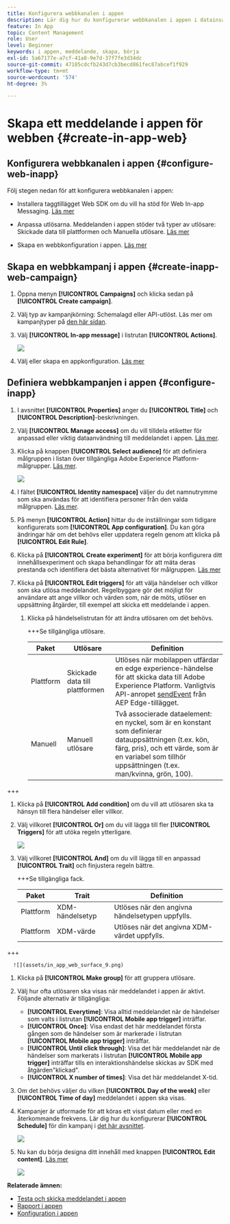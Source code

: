 ```yaml
---
title: Konfigurera webbkanalen i appen
description: Lär dig hur du konfigurerar webbkanalen i appen i datainsamlingen
feature: In App
topic: Content Management
role: User
level: Beginner
keywords: i appen, meddelande, skapa, börja
exl-id: 5a67177e-a7cf-41a8-9e7d-37f7fe3d34dc
source-git-commit: 47185cdcfb243d7cb3becd861fec87abcef1f929
workflow-type: tm+mt
source-wordcount: '574'
ht-degree: 3%

---
```


# Skapa ett meddelande i appen för webben {#create-in-app-web}

## Konfigurera webbkanalen i appen {#configure-web-inapp}

Följ stegen nedan för att konfigurera webbkanalen i appen:

* Installera taggtillägget Web SDK om du vill ha stöd för Web In-app Messaging. [Läs mer](https://experienceleague.adobe.com/docs/experience-platform/tags/extensions/client/web-sdk/web-sdk-extension-configuration.html?lang=en)

* Anpassa utlösarna. Meddelanden i appen stöder två typer av utlösare: Skickade data till plattformen och Manuella utlösare. [Läs mer](https://experienceleague.adobe.com/docs/experience-platform/edge/personalization/ajo/web-in-app-messaging.html)

* Skapa en webbkonfiguration i appen. [Läs mer](inapp-configuration.md)

## Skapa en webbkampanj i appen {#create-inapp-web-campaign}

1. Öppna menyn **[!UICONTROL Campaigns]** och klicka sedan på **[!UICONTROL Create campaign]**.

1. Välj typ av kampanjkörning: Schemalagd eller API-utlöst. Läs mer om kampanjtyper på [den här sidan](../campaigns/create-campaign.md#campaigntype).

1. Välj **[!UICONTROL In-app message]** i listrutan **[!UICONTROL Actions]**.

   ![](assets/in_app_web_surface_1.png)

1. Välj eller skapa en appkonfiguration. [Läs mer](inapp-configuration.md#channel-prerequisites)

## Definiera webbkampanjen i appen {#configure-inapp}

1. I avsnittet **[!UICONTROL Properties]** anger du **[!UICONTROL Title]** och **[!UICONTROL Description]**-beskrivningen.

1. Välj **[!UICONTROL Manage access]** om du vill tilldela etiketter för anpassad eller viktig dataanvändning till meddelandet i appen. [Läs mer](../administration/object-based-access.md).

1. Klicka på knappen **[!UICONTROL Select audience]** för att definiera målgruppen i listan över tillgängliga Adobe Experience Platform-målgrupper. [Läs mer](../audience/about-audiences.md).

   ![](assets/in_app_web_surface_5.png)

1. I fältet **[!UICONTROL Identity namespace]** väljer du det namnutrymme som ska användas för att identifiera personer från den valda målgruppen. [Läs mer](../event/about-creating.md#select-the-namespace).

1. På menyn **[!UICONTROL Action]** hittar du de inställningar som tidigare konfigurerats som **[!UICONTROL App configuration]**. Du kan göra ändringar här om det behövs eller uppdatera regeln genom att klicka på **[!UICONTROL Edit Rule]**.

1. Klicka på **[!UICONTROL Create experiment]** för att börja konfigurera ditt innehållsexperiment och skapa behandlingar för att mäta deras prestanda och identifiera det bästa alternativet för målgruppen. [Läs mer](../content-management/content-experiment.md)

1. Klicka på **[!UICONTROL Edit triggers]** för att välja händelser och villkor som ska utlösa meddelandet. Regelbyggare gör det möjligt för användare att ange villkor och värden som, när de möts, utlöser en uppsättning åtgärder, till exempel att skicka ett meddelande i appen.

   1. Klicka på händelselistrutan för att ändra utlösaren om det behövs.

      +++Se tillgängliga utlösare.

      | Paket | Utlösare | Definition |
      |---|---|---|
      | Plattform | Skickade data till plattformen | Utlöses när mobilappen utfärdar en edge experience-händelse för att skicka data till Adobe Experience Platform. Vanligtvis API-anropet [sendEvent](https://developer.adobe.com/client-sdks/documentation/edge-network/api-reference/#sendevent) från AEP Edge-tillägget. |
      | Manuell | Manuell utlösare | Två associerade dataelement: en nyckel, som är en konstant som definierar datauppsättningen (t.ex. kön, färg, pris), och ett värde, som är en variabel som tillhör uppsättningen (t.ex. man/kvinna, grön, 100). |

+++

   1. Klicka på **[!UICONTROL Add condition]** om du vill att utlösaren ska ta hänsyn till flera händelser eller villkor.

   1. Välj villkoret **[!UICONTROL Or]** om du vill lägga till fler **[!UICONTROL Triggers]** för att utöka regeln ytterligare.

      ![](assets/in_app_web_surface_8.png)

   1. Välj villkoret **[!UICONTROL And]** om du vill lägga till en anpassad **[!UICONTROL Trait]** och finjustera regeln bättre.

      +++Se tillgängliga fack.

      | Paket | Trait | Definition |
      |---|---|---|
      | Plattform | XDM-händelsetyp | Utlöses när den angivna händelsetypen uppfylls. |
      | Plattform | XDM-värde | Utlöses när det angivna XDM-värdet uppfylls. |

+++

      ![](assets/in_app_web_surface_9.png)

   1. Klicka på **[!UICONTROL Make group]** för att gruppera utlösare.

1. Välj hur ofta utlösaren ska visas när meddelandet i appen är aktivt. Följande alternativ är tillgängliga:

   * **[!UICONTROL Everytime]**: Visa alltid meddelandet när de händelser som valts i listrutan **[!UICONTROL Mobile app trigger]** inträffar.
   * **[!UICONTROL Once]**: Visa endast det här meddelandet första gången som de händelser som är markerade i listrutan **[!UICONTROL Mobile app trigger]** inträffar.
   * **[!UICONTROL Until click through]**: Visa det här meddelandet när de händelser som markerats i listrutan **[!UICONTROL Mobile app trigger]** inträffar tills en interaktionshändelse skickas av SDK med åtgärden&quot;klickad&quot;.
   * **[!UICONTROL X number of times]**: Visa det här meddelandet X-tid.

1. Om det behövs väljer du vilken **[!UICONTROL Day of the week]** eller **[!UICONTROL Time of day]** meddelandet i appen ska visas.

1. Kampanjer är utformade för att köras ett visst datum eller med en återkommande frekvens. Lär dig hur du konfigurerar **[!UICONTROL Schedule]** för din kampanj i [det här avsnittet](../campaigns/create-campaign.md#schedule).

   ![](assets/in_app_web_surface_6.png)

1. Nu kan du börja designa ditt innehåll med knappen **[!UICONTROL Edit content]**. [Läs mer](design-in-app.md)

   ![](assets/in_app_web_surface_7.png)

**Relaterade ämnen:**

* [Testa och skicka meddelandet i appen](send-in-app.md)
* [Rapport i appen](../reports/campaign-global-report-cja-inapp.md)
* [Konfiguration i appen](inapp-configuration.md)

